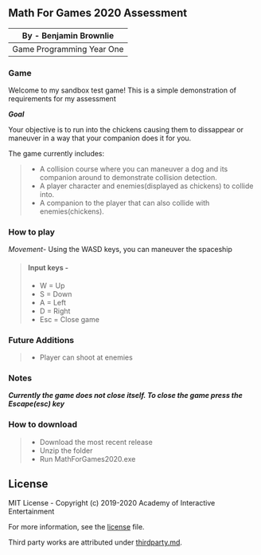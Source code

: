 
## Math For Games 2020 Assessment
By - Benjamin Brownlie |
--|
Game Programming Year One |

### Game

Welcome to my sandbox test game! This is a simple demonstration of requirements for my assessment

***Goal***

Your objective is to run into the chickens causing them to dissappear or maneuver in a way that your companion does it for you.


The game currently includes:
> - A collision course where you can maneuver a dog and its companion around to demonstrate collision detection.
> - A player character and enemies(displayed as chickens) to collide into.
> - A companion to the player that can also collide with enemies(chickens).
### How to play

*Movement*- Using the WASD keys, you can maneuver the spaceship
> #### Input keys -
> - W = Up
> - S = Down
> - A = Left
> - D = Right
> - Esc = Close game


### Future Additions

> - Player can shoot at enemies

### Notes
***Currently the game does not close itself. To close the game press the Escape(esc) key***

### How to download
> - Download the most recent release
> - Unzip the folder
> - Run MathForGames2020.exe


## License

MIT License - Copyright (c) 2019-2020 Academy of Interactive Entertainment

For more information, see the [license][lic] file.

Third party works are attributed under [thirdparty.md][3p].

[lic]:LICENSE.md
[3p]:THIRDPARTY.md
[raylib]:https://github.com/raysan5/raylib
